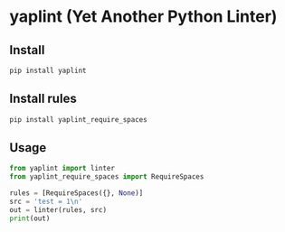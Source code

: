 # yaplint (Yet Another Python Linter)

## Install

```bash
pip install yaplint
```

## Install rules

```bash
pip install yaplint_require_spaces
```

## Usage

```python
from yaplint import linter
from yaplint_require_spaces import RequireSpaces

rules = [RequireSpaces({}, None)]
src = 'test = 1\n'
out = linter(rules, src)
print(out)
```
